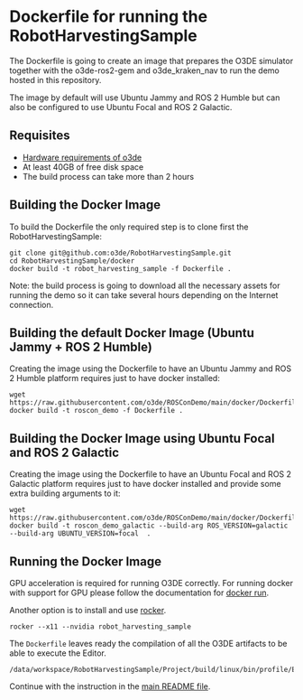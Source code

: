 # Dockerfile for running the RobotHarvestingSample


The Dockerfile is going to create an image that prepares the O3DE simulator
together with the o3de-ros2-gem and o3de_kraken_nav to run the demo hosted
in this repository.

The image by default will use Ubuntu Jammy and ROS 2 Humble but can also
be configured to use Ubuntu Focal and ROS 2 Galactic.

## Requisites

 * [Hardware requirements of o3de](https://www.o3de.org/docs/welcome-guide/requirements/)
 * At least 40GB of free disk space
 * The build process can take more than 2 hours

## Building the Docker Image

To build the Dockerfile the only required step is to clone first the RobotHarvestingSample:
```
git clone git@github.com:o3de/RobotHarvestingSample.git
cd RobotHarvestingSample/docker
docker build -t robot_harvesting_sample -f Dockerfile .
```

Note: the build process is going to download all the necessary assets for running
the demo so it can take several hours depending on the Internet connection.

## Building the default Docker Image (Ubuntu Jammy + ROS 2 Humble)

Creating the image using the Dockerfile to have an Ubuntu Jammy and ROS 2
Humble platform requires just to have docker installed:

```
wget https://raw.githubusercontent.com/o3de/ROSConDemo/main/docker/Dockerfile
docker build -t roscon_demo -f Dockerfile .
```

## Building the Docker Image using Ubuntu Focal and ROS 2 Galactic

Creating the image using the Dockerfile to have an Ubuntu Focal and ROS 2
Galactic platform requires just to have docker installed and provide some
extra building arguments to it:

```
wget https://raw.githubusercontent.com/o3de/ROSConDemo/main/docker/Dockerfile
docker build -t roscon_demo_galactic --build-arg ROS_VERSION=galactic --build-arg UBUNTU_VERSION=focal  .
```


## Running the Docker Image

GPU acceleration is required for running O3DE correctly. For running docker
with support for GPU please follow the documentation for
[docker run](https://docs.docker.com/engine/reference/commandline/run/).

Another option is to install and use [rocker](https://github.com/osrf/rocker).

```
rocker --x11 --nvidia robot_harvesting_sample
```

The `Dockerfile` leaves ready the compilation of all the O3DE artifacts to be able
to execute the Editor.
```
/data/workspace/RobotHarvestingSample/Project/build/linux/bin/profile/Editor
```

Continue with the instruction in the
[main README file](../README.md).
